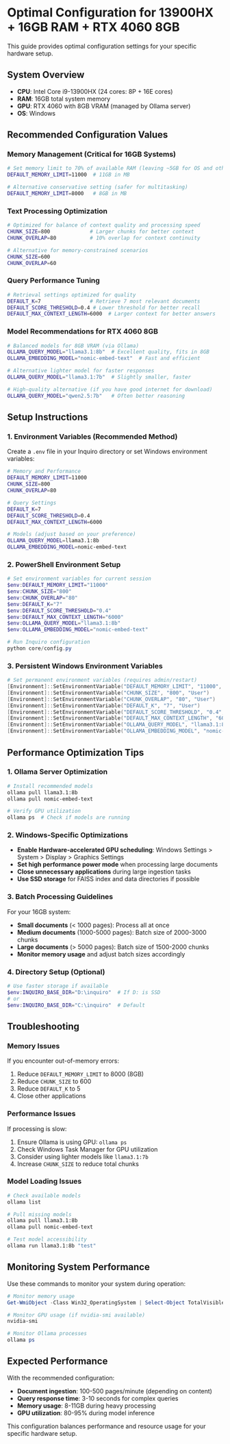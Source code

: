 # Optimal Configuration for 13900HX + 16GB RAM + RTX 4060 8GB

This guide provides optimal configuration settings for your specific hardware setup.

## System Overview
- **CPU**: Intel Core i9-13900HX (24 cores: 8P + 16E cores)
- **RAM**: 16GB total system memory
- **GPU**: RTX 4060 with 8GB VRAM (managed by Ollama server)
- **OS**: Windows

## Recommended Configuration Values

### Memory Management (Critical for 16GB Systems)
```bash
# Set memory limit to 70% of available RAM (leaving ~5GB for OS and other apps)
DEFAULT_MEMORY_LIMIT=11000  # 11GB in MB

# Alternative conservative setting (safer for multitasking)
DEFAULT_MEMORY_LIMIT=8000   # 8GB in MB
```

### Text Processing Optimization
```bash
# Optimized for balance of context quality and processing speed
CHUNK_SIZE=800             # Larger chunks for better context
CHUNK_OVERLAP=80           # 10% overlap for context continuity

# Alternative for memory-constrained scenarios
CHUNK_SIZE=600
CHUNK_OVERLAP=60
```

### Query Performance Tuning
```bash
# Retrieval settings optimized for quality
DEFAULT_K=7                # Retrieve 7 most relevant documents
DEFAULT_SCORE_THRESHOLD=0.4 # Lower threshold for better recall
DEFAULT_MAX_CONTEXT_LENGTH=6000  # Larger context for better answers
```

### Model Recommendations for RTX 4060 8GB
```bash
# Balanced models for 8GB VRAM (via Ollama)
OLLAMA_QUERY_MODEL="llama3.1:8b"  # Excellent quality, fits in 8GB
OLLAMA_EMBEDDING_MODEL="nomic-embed-text"  # Fast and efficient

# Alternative lighter model for faster responses
OLLAMA_QUERY_MODEL="llama3.1:7b"  # Slightly smaller, faster

# High-quality alternative (if you have good internet for download)
OLLAMA_QUERY_MODEL="qwen2.5:7b"   # Often better reasoning
```

## Setup Instructions

### 1. Environment Variables (Recommended Method)
Create a `.env` file in your Inquiro directory or set Windows environment variables:

```bash
# Memory and Performance
DEFAULT_MEMORY_LIMIT=11000
CHUNK_SIZE=800
CHUNK_OVERLAP=80

# Query Settings
DEFAULT_K=7
DEFAULT_SCORE_THRESHOLD=0.4
DEFAULT_MAX_CONTEXT_LENGTH=6000

# Models (adjust based on your preference)
OLLAMA_QUERY_MODEL=llama3.1:8b
OLLAMA_EMBEDDING_MODEL=nomic-embed-text
```

### 2. PowerShell Environment Setup
```powershell
# Set environment variables for current session
$env:DEFAULT_MEMORY_LIMIT="11000"
$env:CHUNK_SIZE="800"
$env:CHUNK_OVERLAP="80"
$env:DEFAULT_K="7"
$env:DEFAULT_SCORE_THRESHOLD="0.4"
$env:DEFAULT_MAX_CONTEXT_LENGTH="6000"
$env:OLLAMA_QUERY_MODEL="llama3.1:8b"
$env:OLLAMA_EMBEDDING_MODEL="nomic-embed-text"

# Run Inquiro configuration
python core/config.py
```

### 3. Persistent Windows Environment Variables
```powershell
# Set permanent environment variables (requires admin/restart)
[Environment]::SetEnvironmentVariable("DEFAULT_MEMORY_LIMIT", "11000", "User")
[Environment]::SetEnvironmentVariable("CHUNK_SIZE", "800", "User")
[Environment]::SetEnvironmentVariable("CHUNK_OVERLAP", "80", "User")
[Environment]::SetEnvironmentVariable("DEFAULT_K", "7", "User")
[Environment]::SetEnvironmentVariable("DEFAULT_SCORE_THRESHOLD", "0.4", "User")
[Environment]::SetEnvironmentVariable("DEFAULT_MAX_CONTEXT_LENGTH", "6000", "User")
[Environment]::SetEnvironmentVariable("OLLAMA_QUERY_MODEL", "llama3.1:8b", "User")
[Environment]::SetEnvironmentVariable("OLLAMA_EMBEDDING_MODEL", "nomic-embed-text", "User")
```

## Performance Optimization Tips

### 1. Ollama Server Optimization
```bash
# Install recommended models
ollama pull llama3.1:8b
ollama pull nomic-embed-text

# Verify GPU utilization
ollama ps  # Check if models are running
```

### 2. Windows-Specific Optimizations
- **Enable Hardware-accelerated GPU scheduling**: Windows Settings > System > Display > Graphics Settings
- **Set high performance power mode** when processing large documents
- **Close unnecessary applications** during large ingestion tasks
- **Use SSD storage** for FAISS index and data directories if possible

### 3. Batch Processing Guidelines
For your 16GB system:
- **Small documents** (< 1000 pages): Process all at once
- **Medium documents** (1000-5000 pages): Batch size of 2000-3000 chunks
- **Large documents** (> 5000 pages): Batch size of 1500-2000 chunks
- **Monitor memory usage** and adjust batch sizes accordingly

### 4. Directory Setup (Optional)
```powershell
# Use faster storage if available
$env:INQUIRO_BASE_DIR="D:\inquiro"  # If D: is SSD
# or
$env:INQUIRO_BASE_DIR="C:\inquiro"  # Default
```

## Troubleshooting

### Memory Issues
If you encounter out-of-memory errors:
1. Reduce `DEFAULT_MEMORY_LIMIT` to 8000 (8GB)
2. Reduce `CHUNK_SIZE` to 600
3. Reduce `DEFAULT_K` to 5
4. Close other applications

### Performance Issues
If processing is slow:
1. Ensure Ollama is using GPU: `ollama ps`
2. Check Windows Task Manager for GPU utilization
3. Consider using lighter models like `llama3.1:7b`
4. Increase `CHUNK_SIZE` to reduce total chunks

### Model Loading Issues
```bash
# Check available models
ollama list

# Pull missing models
ollama pull llama3.1:8b
ollama pull nomic-embed-text

# Test model accessibility
ollama run llama3.1:8b "test"
```

## Monitoring System Performance

Use these commands to monitor your system during operation:

```powershell
# Monitor memory usage
Get-WmiObject -Class Win32_OperatingSystem | Select-Object TotalVisibleMemorySize,FreePhysicalMemory

# Monitor GPU usage (if nvidia-smi available)
nvidia-smi

# Monitor Ollama processes
ollama ps
```

## Expected Performance

With the recommended configuration:
- **Document ingestion**: 100-500 pages/minute (depending on content)
- **Query response time**: 3-10 seconds for complex queries
- **Memory usage**: 8-11GB during heavy processing
- **GPU utilization**: 80-95% during model inference

This configuration balances performance and resource usage for your specific hardware setup.
